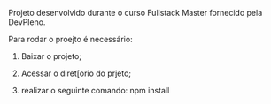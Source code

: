 Projeto desenvolvido durante o curso Fullstack Master fornecido pela DevPleno.

Para rodar o proejto é necessário:

1. Baixar o projeto;

2. Acessar o diret[orio do prjeto;

3. realizar o seguinte comando: npm install